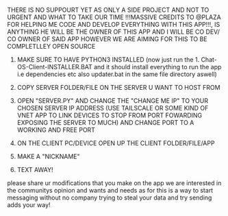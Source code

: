 THERE IS NO SUPPOURT YET AS ONLY A SIDE PROJECT AND NOT TO URGENT AND WHAT TO TAKE OUR TIME !!!MASSIVE CREDITS TO @PLAZA FOR HELPING ME CODE AND DEVELOP EVERYTHING WITH THIS APP!!!, IS ANYTHING HE WILL BE THE OWNER OF THIS APP AND I WILL BE CO DEV/ CO OWNER OF SAID APP HOWEVER WE ARE AIMING FOR THIS TO BE COMPLETLLEY OPEN SOURCE

1. MAKE SURE TO HAVE PYTHON3 INSTALLED (now just run the 1. Chat-OS-Client-INSTALLER.BAT and it should install everything to run the app i.e dependencies etc also updater.bat in the same file directory aswell)

2. COPY SERVER FOLDER/FILE ON THE SERVER U WANT TO HOST FROM

3. OPEN "SERVER.PY" AND CHANGE THE "CHANGE ME IP" TO YOUR CHOSEN SERVER IP ADDRESS (USE TAILSCALE OR SOME KIND OF VNET APP TO LINK DEVICES TO STOP FROM PORT FOWARDING EXPOSING THE SERVER TO MUCH) AND CHANGE PORT TO A WORKING AND FREE PORT

4. ON THE CLIENT PC/DEVICE OPEN UP THE CLIENT FOLDER/FILE/APP 

5. MAKE A "NICKNAME" 

6. TEXT AWAY!

please share ur modifications that you make on the app we are interested in the communitys opinion and wants and needs as for this is a way to start messaging without no company trying to steal your data and try sending adds your way!

